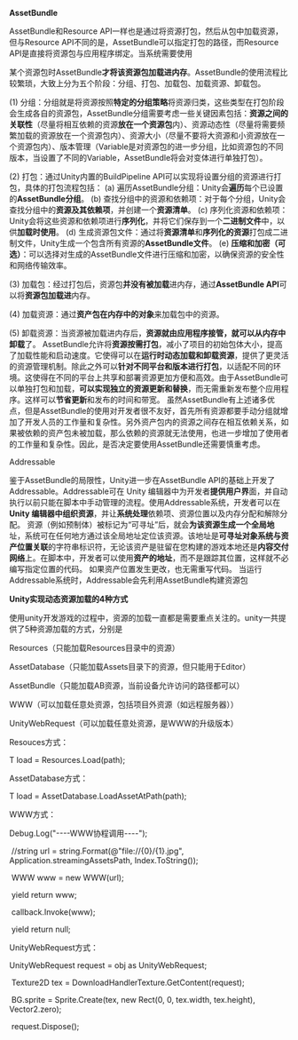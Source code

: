 **AssetBundle**

AssetBundle和Resource API一样也是通过将资源打包，然后从包中加载资源，但与Resource API不同的是，AssetBundle可以指定打包的路径，而Resource API是直接将资源包与应用程序绑定。当系统需要使用



某个资源包时AssetBundle**才将该资源包加载进内存**。AssetBundle的使用流程比较繁琐，大致上分为五个阶段：分组、打包、加载包、加载资源、卸载包。 

(1) 分组：分组就是将资源按照**特定的分组策略**将资源归类，这些类型在打包阶段会生成各自的资源包，AssetBundle分组需要考虑一些关键因素包括：**资源之间的关联性**（尽量将相互依赖的资源**放在一个资源包**内）、资源动态性（尽量将需要频繁加载的资源放在一个资源包内）、资源大小（尽量不要将大资源和小资源放在一个资源包内）、版本管理（Variable是对资源包的进一步分组，比如资源包的不同版本，当设置了不同的Variable，AssetBundle将会对变体进行单独打包）。

(2) 打包：通过Unity内置的BuildPipeline API可以实现将设置分组的资源进行打包，具体的打包流程包括： (a) 遍历AssetBundle分组：Unity会**遍历**每个已设置的**AssetBundle分组**。 (b) 查找分组中的资源和依赖项：对于每个分组，Unity会查找分组中的**资源及其依赖项**，并创建一个**资源清单**。 (c) 序列化资源和依赖项：Unity会将这些资源和依赖项进行**序列化**，并将它们保存到一个**二进制文件**中，以供**加载时使用**。 (d) 生成资源包文件：通过将**资源清单**和**序列化的资源**打包成二进制文件，Unity生成一个包含所有资源的**AssetBundle文件**。 (e) **压缩和加密（可选）**：可以选择对生成的AssetBundle文件进行压缩和加密，以确保资源的安全性和网络传输效率。

(3) 加载包：经过打包后，资源包**并没有被加载**进内存，通过**AssetBundle API**可以将**资源包加载进**内存。 

(4) 加载资源：通过**资产包在内存中的对象**来加载包中的资源。

(5) 卸载资源：当资源被加载进内存后，**资源就由应用程序接管，就可以从内存中卸载**了。 AssetBundle允许将**资源按需打包**，减小了项目的初始包体大小，提高了加载性能和启动速度。它使得可以在**运行时动态加载和卸载资源**，提供了更灵活的资源管理机制。除此之外可以**针对不同平台和版本进行打包**，以适配不同的环境。这使得在不同的平台上共享和部署资源更加方便和高效。由于AssetBundle可以单独打包和加载，**可以实现独立的资源更新和替换**，而无需重新发布整个应用程序。这样可以**节省更新**和发布的时间和带宽。 虽然AssetBundle有上述诸多优点，但是AssetBundle的使用对开发者很不友好，首先所有资源都要手动分组就增加了开发人员的工作量和复杂性。另外资产包内的资源之间存在相互依赖关系，如果被依赖的资产包未被加载，那么依赖的资源就无法使用，也进一步增加了使用者的工作量和复杂性。因此，是否决定要使用AssetBundle还需要慎重考虑。



 Addressable

鉴于AssetBundle的局限性，Unity进一步在AssetBundle API的基础上开发了Addressable。Addressable可在 Unity 编辑器中为开发者**提供用户界**面，并自动执行以前只能在脚本中手动管理的流程。使用Addressable系统，开发者可以在 **Unity 编辑器中组织资源**，并让**系统处理**依赖项、资源位置以及内存分配和解除分配。 资源（例如预制体）被标记为“可寻址”后，就会**为该资源生成一个全局地**址，系统可在任何地方通过该全局地址定位该资源。该地址是**可寻址对象系统与资产位置关联**的字符串标识符，无论该资产是驻留在您构建的游戏本地还是**内容交付网络**上。在脚本中，开发者可以使用**资产的地址**，而不是跟踪其位置，这样就不必编写指定位置的代码。 如果资产位置发生更改，也无需重写代码。 当运行Addressable系统时，Addressable会先利用AssetBundle构建资源包





**Unity实现动态资源加载的4种方式**



使用unity开发游戏的过程中，资源的加载一直都是需要重点关注的。unity一共提供了5种资源加载的方式，分别是

Resources（只能加载Resources目录中的资源）

AssetDatabase（只能加载Assets目录下的资源，但只能用于Editor）

AssetBundle（只能加载AB资源，当前设备允许访问的路径都可以）

WWW（可以加载任意处资源，包括项目外资源（如远程服务器））

UnityWebRequest（可以加载任意处资源，是WWW的升级版本）







Resouces方式：

T load = Resources.Load<T>(path);



AssetDatabase方式：

T load = AssetDatabase.LoadAssetAtPath<T>(path);



WWW方式：

Debug.Log("----WWW协程调用----");

​        //string url = string.Format(@"file://{0}/{1}.jpg", Application.streamingAssetsPath, Index.ToString());

​        WWW www = new WWW(url);

​        yield return www;

​        callback.Invoke(www);

​        yield return null;



UnityWebRequest方式：

   UnityWebRequest request = obj as UnityWebRequest;

​        Texture2D tex = DownloadHandlerTexture.GetContent(request);

​        BG.sprite = Sprite.Create(tex, new Rect(0, 0, tex.width, tex.height), Vector2.zero);

​        request.Dispose();